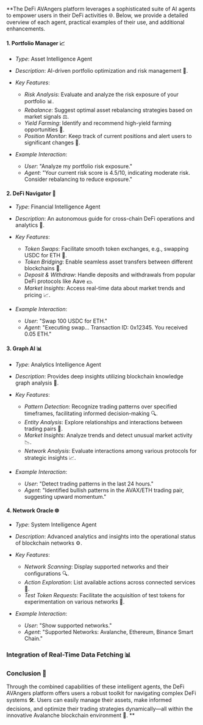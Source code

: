**The DeFi AVAngers platform leverages a sophisticated suite of AI agents to empower users in their DeFi activities 🌐. Below, we provide a detailed overview of each agent, practical examples of their use, and additional enhancements.

#### 1. Portfolio Manager 📈
- *Type*: Asset Intelligence Agent
- *Description*: AI-driven portfolio optimization and risk management 💼.
- *Key Features*:
  - *Risk Analysis*: Evaluate and analyze the risk exposure of your portfolio 📊.
  - *Rebalance*: Suggest optimal asset rebalancing strategies based on market signals ⚖️.
  - *Yield Farming*: Identify and recommend high-yield farming opportunities 🌾.
  - *Position Monitor*: Keep track of current positions and alert users to significant changes 🔔.

- *Example Interaction*:
  - *User*: "Analyze my portfolio risk exposure."
  - *Agent*: "Your current risk score is 4.5/10, indicating moderate risk. Consider rebalancing to reduce exposure."

#### 2. DeFi Navigator 🚀
- *Type*: Financial Intelligence Agent
- *Description*: An autonomous guide for cross-chain DeFi operations and analytics 🔗.
- *Key Features*:
  - *Token Swaps*: Facilitate smooth token exchanges, e.g., swapping USDC for ETH 🔄.
  - *Token Bridging*: Enable seamless asset transfers between different blockchains 🌉.
  - *Deposit & Withdraw*: Handle deposits and withdrawals from popular DeFi protocols like Aave 💵.
  - *Market Insights*: Access real-time data about market trends and pricing 📈.

- *Example Interaction*:
  - *User*: "Swap 100 USDC for ETH."
  - *Agent*: "Executing swap... Transaction ID: 0x12345. You received 0.05 ETH."

#### 3. Graph AI 📊
- *Type*: Analytics Intelligence Agent
- *Description*: Provides deep insights utilizing blockchain knowledge graph analysis 🌌.
- *Key Features*:
  - *Pattern Detection*: Recognize trading patterns over specified timeframes, facilitating informed decision-making 🔍.
  - *Entity Analysis*: Explore relationships and interactions between trading pairs 🔗.
  - *Market Insights*: Analyze trends and detect unusual market activity 📉.
  - *Network Analysis*: Evaluate interactions among various protocols for strategic insights 📈.

- *Example Interaction*:
  - *User*: "Detect trading patterns in the last 24 hours."
  - *Agent*: "Identified bullish patterns in the AVAX/ETH trading pair, suggesting upward momentum."

#### 4. Network Oracle 🌐
- *Type*: System Intelligence Agent
- *Description*: Advanced analytics and insights into the operational status of blockchain networks ⚙️.
- *Key Features*:
  - *Network Scanning*: Display supported networks and their configurations 🔍.
  - *Action Exploration*: List available actions across connected services 🔗.
  - *Test Token Requests*: Facilitate the acquisition of test tokens for experimentation on various networks 🧪.

- *Example Interaction*:
  - *User*: "Show supported networks."
  - *Agent*: "Supported Networks: Avalanche, Ethereum, Binance Smart Chain."

### Integration of Real-Time Data Fetching 📊



### Conclusion 🚀

Through the combined capabilities of these intelligent agents, the DeFi AVAngers platform offers users a robust toolkit for navigating complex DeFi systems 🛠️. Users can easily manage their assets, make informed decisions, and optimize their trading strategies dynamically—all within the innovative Avalanche blockchain environment 🌉.
**
